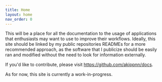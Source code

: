 ```yaml
---
title: Home
layout: home
nav_order: 0
---
```


This will be a place for all the documentation to the usage of applications that enthusiasts may want to use to improve their workflows. Ideally, this site should be linked by my public repositories READMEs for a more recommended approach, as the software that I publicize should be easily ran and modified without the need to look for information externally.

If you'd like to contribute, please visit <https://github.com/akippnn/docs>.

As for now, this site is currently a work-in-progress.
